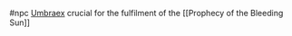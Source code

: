  #npc 
[Umbraex](https://2e.aonprd.com/Monsters.aspx?ID=2361) crucial for the fulfilment of the [[Prophecy of the Bleeding Sun]]

